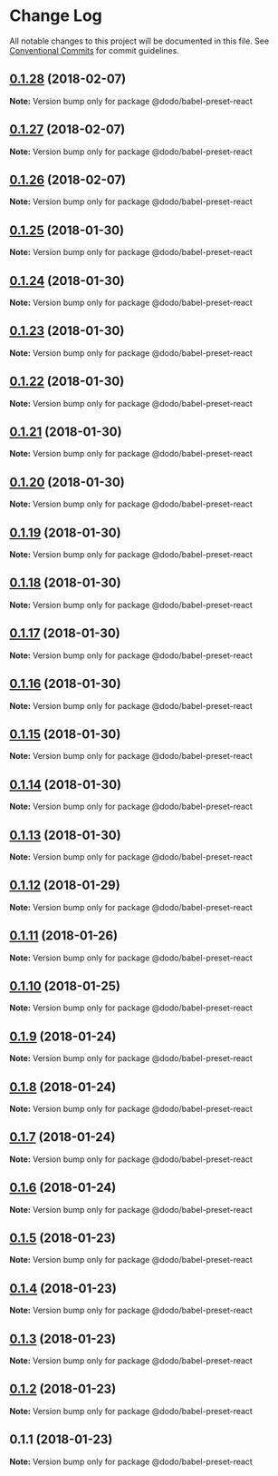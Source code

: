 # Change Log

All notable changes to this project will be documented in this file.
See [Conventional Commits](https://conventionalcommits.org) for commit guidelines.

<a name="0.1.28"></a>
## [0.1.28](https://bitbucket.isobaraustralia.com/scm/~adrian.bonnici/dodo-packages-monorepo/compare/@dodo/babel-preset-react@0.1.27...@dodo/babel-preset-react@0.1.28) (2018-02-07)




**Note:** Version bump only for package @dodo/babel-preset-react

<a name="0.1.27"></a>
## [0.1.27](https://bitbucket.isobaraustralia.com/scm/~adrian.bonnici/dodo-packages-monorepo/compare/@dodo/babel-preset-react@0.1.26...@dodo/babel-preset-react@0.1.27) (2018-02-07)




**Note:** Version bump only for package @dodo/babel-preset-react

<a name="0.1.26"></a>
## [0.1.26](https://bitbucket.isobaraustralia.com/scm/~adrian.bonnici/dodo-packages-monorepo/compare/@dodo/babel-preset-react@0.1.25...@dodo/babel-preset-react@0.1.26) (2018-02-07)




**Note:** Version bump only for package @dodo/babel-preset-react

<a name="0.1.25"></a>
## [0.1.25](https://bitbucket.isobaraustralia.com/scm/~adrian.bonnici/dodo-packages-monorepo/compare/@dodo/babel-preset-react@0.1.24...@dodo/babel-preset-react@0.1.25) (2018-01-30)




**Note:** Version bump only for package @dodo/babel-preset-react

<a name="0.1.24"></a>
## [0.1.24](https://bitbucket.isobaraustralia.com/scm/~adrian.bonnici/dodo-packages-monorepo/compare/@dodo/babel-preset-react@0.1.23...@dodo/babel-preset-react@0.1.24) (2018-01-30)




**Note:** Version bump only for package @dodo/babel-preset-react

<a name="0.1.23"></a>
## [0.1.23](https://bitbucket.isobaraustralia.com/scm/~adrian.bonnici/dodo-packages-monorepo/compare/@dodo/babel-preset-react@0.1.22...@dodo/babel-preset-react@0.1.23) (2018-01-30)




**Note:** Version bump only for package @dodo/babel-preset-react

<a name="0.1.22"></a>
## [0.1.22](https://bitbucket.isobaraustralia.com/scm/~adrian.bonnici/dodo-packages-monorepo/compare/@dodo/babel-preset-react@0.1.21...@dodo/babel-preset-react@0.1.22) (2018-01-30)




**Note:** Version bump only for package @dodo/babel-preset-react

<a name="0.1.21"></a>
## [0.1.21](https://bitbucket.isobaraustralia.com/scm/~adrian.bonnici/dodo-packages-monorepo/compare/@dodo/babel-preset-react@0.1.18...@dodo/babel-preset-react@0.1.21) (2018-01-30)




**Note:** Version bump only for package @dodo/babel-preset-react

<a name="0.1.20"></a>
## [0.1.20](https://bitbucket.isobaraustralia.com/scm/~adrian.bonnici/dodo-packages-monorepo/compare/@dodo/babel-preset-react@0.1.18...@dodo/babel-preset-react@0.1.20) (2018-01-30)




**Note:** Version bump only for package @dodo/babel-preset-react

<a name="0.1.19"></a>
## [0.1.19](https://bitbucket.isobaraustralia.com/scm/~adrian.bonnici/dodo-packages-monorepo/compare/@dodo/babel-preset-react@0.1.18...@dodo/babel-preset-react@0.1.19) (2018-01-30)




**Note:** Version bump only for package @dodo/babel-preset-react

<a name="0.1.18"></a>
## [0.1.18](https://bitbucket.isobaraustralia.com/scm/~adrian.bonnici/dodo-packages-monorepo/compare/@dodo/babel-preset-react@0.1.17...@dodo/babel-preset-react@0.1.18) (2018-01-30)




**Note:** Version bump only for package @dodo/babel-preset-react

<a name="0.1.17"></a>
## [0.1.17](https://bitbucket.isobaraustralia.com/scm/~adrian.bonnici/dodo-packages-monorepo/compare/@dodo/babel-preset-react@0.1.16...@dodo/babel-preset-react@0.1.17) (2018-01-30)




**Note:** Version bump only for package @dodo/babel-preset-react

<a name="0.1.16"></a>
## [0.1.16](https://bitbucket.isobaraustralia.com/scm/~adrian.bonnici/dodo-packages-monorepo/compare/@dodo/babel-preset-react@0.1.15...@dodo/babel-preset-react@0.1.16) (2018-01-30)




**Note:** Version bump only for package @dodo/babel-preset-react

<a name="0.1.15"></a>
## [0.1.15](https://bitbucket.isobaraustralia.com/scm/~adrian.bonnici/dodo-packages-monorepo/compare/@dodo/babel-preset-react@0.1.14...@dodo/babel-preset-react@0.1.15) (2018-01-30)




**Note:** Version bump only for package @dodo/babel-preset-react

<a name="0.1.14"></a>
## [0.1.14](https://bitbucket.isobaraustralia.com/scm/~adrian.bonnici/dodo-packages-monorepo/compare/@dodo/babel-preset-react@0.1.13...@dodo/babel-preset-react@0.1.14) (2018-01-30)




**Note:** Version bump only for package @dodo/babel-preset-react

<a name="0.1.13"></a>
## [0.1.13](https://bitbucket.isobaraustralia.com/scm/~adrian.bonnici/dodo-packages-monorepo/compare/@dodo/babel-preset-react@0.1.12...@dodo/babel-preset-react@0.1.13) (2018-01-30)




**Note:** Version bump only for package @dodo/babel-preset-react

<a name="0.1.12"></a>
## [0.1.12](https://bitbucket.isobaraustralia.com/scm/~adrian.bonnici/dodo-packages-monorepo/compare/@dodo/babel-preset-react@0.1.11...@dodo/babel-preset-react@0.1.12) (2018-01-29)




**Note:** Version bump only for package @dodo/babel-preset-react

<a name="0.1.11"></a>
## [0.1.11](https://bitbucket.isobaraustralia.com/scm/~adrian.bonnici/dodo-packages-monorepo/compare/@dodo/babel-preset-react@0.1.10...@dodo/babel-preset-react@0.1.11) (2018-01-26)




**Note:** Version bump only for package @dodo/babel-preset-react

<a name="0.1.10"></a>
## [0.1.10](/compare/@dodo/babel-preset-react@0.1.9...@dodo/babel-preset-react@0.1.10) (2018-01-25)




**Note:** Version bump only for package @dodo/babel-preset-react

<a name="0.1.9"></a>
## [0.1.9](/compare/@dodo/babel-preset-react@0.1.8...@dodo/babel-preset-react@0.1.9) (2018-01-24)




**Note:** Version bump only for package @dodo/babel-preset-react

<a name="0.1.8"></a>
## [0.1.8](/compare/@dodo/babel-preset-react@0.1.7...@dodo/babel-preset-react@0.1.8) (2018-01-24)




**Note:** Version bump only for package @dodo/babel-preset-react

<a name="0.1.7"></a>
## [0.1.7](/compare/@dodo/babel-preset-react@0.1.6...@dodo/babel-preset-react@0.1.7) (2018-01-24)




**Note:** Version bump only for package @dodo/babel-preset-react

<a name="0.1.6"></a>
## [0.1.6](/compare/@dodo/babel-preset-react@0.1.5...@dodo/babel-preset-react@0.1.6) (2018-01-24)




**Note:** Version bump only for package @dodo/babel-preset-react

<a name="0.1.5"></a>
## [0.1.5](/compare/@dodo/babel-preset-react@0.1.4...@dodo/babel-preset-react@0.1.5) (2018-01-23)




**Note:** Version bump only for package @dodo/babel-preset-react

<a name="0.1.4"></a>
## [0.1.4](/compare/@dodo/babel-preset-react@0.1.3...@dodo/babel-preset-react@0.1.4) (2018-01-23)




**Note:** Version bump only for package @dodo/babel-preset-react

<a name="0.1.3"></a>
## [0.1.3](/compare/@dodo/babel-preset-react@0.1.2...@dodo/babel-preset-react@0.1.3) (2018-01-23)




**Note:** Version bump only for package @dodo/babel-preset-react

<a name="0.1.2"></a>
## [0.1.2](/compare/@dodo/babel-preset-react@0.1.1...@dodo/babel-preset-react@0.1.2) (2018-01-23)




**Note:** Version bump only for package @dodo/babel-preset-react

<a name="0.1.1"></a>
## 0.1.1 (2018-01-23)




**Note:** Version bump only for package @dodo/babel-preset-react
